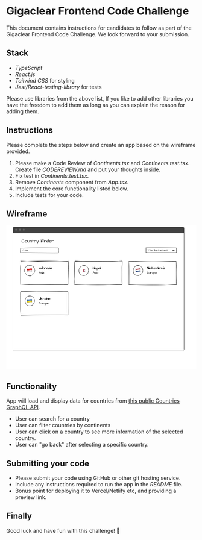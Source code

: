 # Gigaclear Frontend Code Challenge

This document contains instructions for candidates to follow as part of the Gigaclear Frontend Code Challenge. We look forward to your submission.

## Stack

- _TypeScript_
- _React.js_
- _Tailwind CSS_ for styling
- _Jest/React-testing-library_ for tests

Please use libraries from the above list, If you like to add other libraries you have the freedom to add them as long as you can explain the reason for adding them.

## Instructions

Please complete the steps below and create an app based on the wireframe provided.

1. Please make a Code Review of _Continents.tsx_ and _Continents.test.tsx_. Create file _CODEREVIEW.md_ and put your thoughts inside.
2. Fix test in _Continents.test.tsx_.
3. Remove _Continents_ component from _App.tsx_.
4. Implement the core functionality listed below.
5. Include tests for your code.

## Wireframe

![wireframe](./wireframe.png)

## Functionality

App will load and display data for countries from [this public Countries GraphQL API](https://countries.trevorblades.com).

- User can search for a country
- User can filter countries by continents
- User can click on a country to see more information of the selected country.
- User can "go back" after selecting a specific country.

## Submitting your code

- Please submit your code using GitHub or other git hosting service.
- Include any instructions required to run the app in the _README_ file.
- Bonus point for deploying it to Vercel/Netlify etc, and providing a preview link.

## Finally

Good luck and have fun with this challenge! 💪
